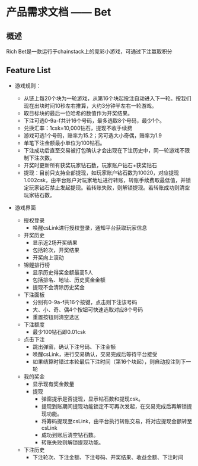 # 产品需求文档 —— Bet 

## 概述
Rich Bet是一款运行于chainstack上的竞彩小游戏，可通过下注赢取积分

## Feature List

- 游戏规则：
  - 从链上每20个块为一轮游戏，从第16个块起投注自动进入下一轮。按我们现在出块时间10秒左右推算，大约3分钟半左右一轮游戏。
  - 取目标块的最后一位哈希的数值作为开奖结果。
  - 下注可选0-9a-f共计16个号码，最多选取8个号码，最少1个。
  - 兑换汇率：1csk=10,000钻石，提现不收手续费
  - 游戏可选1个号码，赔率为15.2；另可选大小奇偶，赔率为1.9
  - 单笔下注金额最小单位为100钻石。
  - 下注成功后直至交易被打包确认才会出现在下注历史中，同一轮游戏不限制下注次数。
  - 开奖时更新所有获奖玩家钻石数，玩家账户钻石+获奖钻石
  - 提现：目前只支持全部提现，如玩家账户钻石数为10020，对应提现1.002csk，由平台账户对玩家地址进行转账，转账手续费取最低值，并锁定玩家钻石禁止发起提现。若转账失败，则解锁提现。若转账成功则清空玩家钻石数。


- 游戏界面
  - 授权登录
    - 唤醒csLink进行授权登录，通知平台获取玩家信息
  - 开奖历史
    - 显示近2场开奖结果
    - 包括轮次，开奖结果
    - 开奖向上滚动
  - 锦鲤排行榜
    - 显示历史得奖金额最高5人
    - 包括排名、地址、历史奖金金额
    - 提现不会清除历史奖金
  - 下注面板
    - 分别有0-9a-f共16个按键，点击则下注该号码
    - 大、小、奇、偶4个按钮可快速选取对应8个号码
    - 重置按钮则清空选区
  - 下注额度
    - 最少100钻石即0.01csk
  - 点击下注
    - 跳出弹窗，确认下注号码、下注金额
    - 唤醒csLink，进行交易确认，交易完成后等待平台接受
    - 如果结算时错过本轮最后下注时间（第16个块起），则自动投注到下一轮
  - 我的奖金
    - 显示现有奖金数量
    - 提现
      - 弹窗提示是否提现，显示钻石数和提现csk。
      - 提现到账期间提现功能锁定不可再次发起，在交易完成后再解锁提现功能。
      - 将筹码提现至csLink，由平台执行转账交易，将对应提现金额转至csLink
      - 成功到账后清空钻石数。
      - 转账失败则解锁提现功能。
  - 下注历史
    - 下注轮次、下注金额、下注号码、开奖结果、收益金额、下注时间
